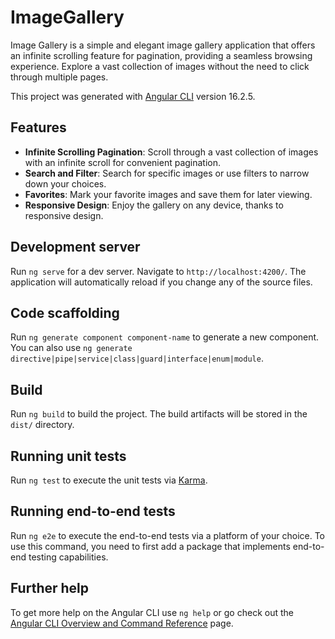 # ImageGallery

Image Gallery is a simple and elegant image gallery application that offers an infinite scrolling feature for pagination, providing a seamless browsing experience. Explore a vast collection of images without the need to click through multiple pages.

This project was generated with [Angular CLI](https://github.com/angular/angular-cli) version 16.2.5.

## Features

- **Infinite Scrolling Pagination**: Scroll through a vast collection of images with an infinite scroll for convenient pagination.
- **Search and Filter**: Search for specific images or use filters to narrow down your choices.
- **Favorites**: Mark your favorite images and save them for later viewing.
- **Responsive Design**: Enjoy the gallery on any device, thanks to responsive design.

## Development server

Run `ng serve` for a dev server. Navigate to `http://localhost:4200/`. The application will automatically reload if you change any of the source files.

## Code scaffolding

Run `ng generate component component-name` to generate a new component. You can also use `ng generate directive|pipe|service|class|guard|interface|enum|module`.

## Build

Run `ng build` to build the project. The build artifacts will be stored in the `dist/` directory.

## Running unit tests

Run `ng test` to execute the unit tests via [Karma](https://karma-runner.github.io).

## Running end-to-end tests

Run `ng e2e` to execute the end-to-end tests via a platform of your choice. To use this command, you need to first add a package that implements end-to-end testing capabilities.

## Further help

To get more help on the Angular CLI use `ng help` or go check out the [Angular CLI Overview and Command Reference](https://angular.io/cli) page.
